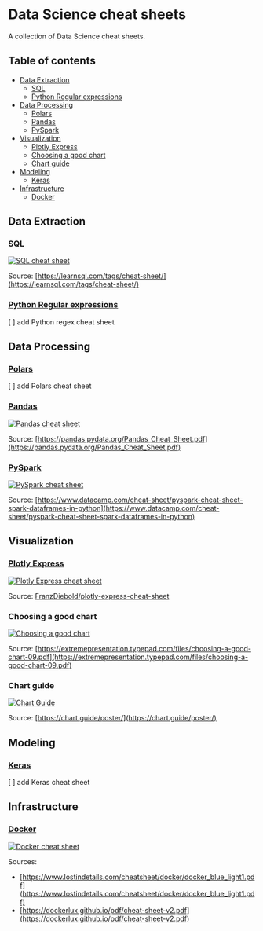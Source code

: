 # Data Science cheat sheets

A collection of Data Science cheat sheets.

## Table of contents

- [Data Extraction](#data-extraction)
  - [SQL](#sql)
  - [Python Regular expressions](#python-regular-expressions)
- [Data Processing](#data-processing)
  - [Polars](#polars)
  - [Pandas](#pandas)
  - [PySpark](#pyspark)
- [Visualization](#visualization)
  - [Plotly Express](#plotly-express)
  - [Choosing a good chart](#choosing-a-good-chart)
  - [Chart guide](#chart-guide)
- [Modeling](#modeling)
  - [Keras](#keras)
- [Infrastructure](#infrastructure)
  - [Docker](#docker)

## Data Extraction

### SQL

[![SQL cheat sheet](images/sql-cheat-sheet.png)](cheat-sheets/sql-cheat-sheet.pdf)

Source: [https://learnsql.com/tags/cheat-sheet/](https://learnsql.com/tags/cheat-sheet/)

### [Python Regular expressions](https://docs.python.org/3/library/re.html)

[ ] add Python regex cheat sheet

## Data Processing

### [Polars](https://www.pola.rs/)

[ ] add Polars cheat sheet

### [Pandas](https://pandas.pydata.org/)

[![Pandas cheat sheet](images/Pandas-cheat-sheet.png)](cheat-sheets/Pandas-cheat-sheet.pdf)

Source: [https://pandas.pydata.org/Pandas_Cheat_Sheet.pdf](https://pandas.pydata.org/Pandas_Cheat_Sheet.pdf)

### [PySpark](https://spark.apache.org/docs/latest/api/python/)

[![PySpark cheat sheet](images/PySpark-cheat-sheet.png)](cheat-sheets/PySpark-cheat-sheet.pdf)

Source: [https://www.datacamp.com/cheat-sheet/pyspark-cheat-sheet-spark-dataframes-in-python](https://www.datacamp.com/cheat-sheet/pyspark-cheat-sheet-spark-dataframes-in-python)

## Visualization

### [Plotly Express](https://plotly.com/python/plotly-express/)

[![Plotly Express cheat sheet](https://franzdiebold.github.io/plotly-express-cheat-sheet/Plotly_Express_cheat_sheet.png)](https://franzdiebold.github.io/plotly-express-cheat-sheet/Plotly_Express_cheat_sheet.pdf)

Source: [FranzDiebold/plotly-express-cheat-sheet](https://github.com/FranzDiebold/plotly-express-cheat-sheet)

### Choosing a good chart

[![Choosing a good chart](images/choosing-a-good-chart.png)](cheat-sheets/choosing-a-good-chart.pdf)

Source: [https://extremepresentation.typepad.com/files/choosing-a-good-chart-09.pdf](https://extremepresentation.typepad.com/files/choosing-a-good-chart-09.pdf)

### Chart guide

[![Chart Guide](images/ChartGuide.png)](cheat-sheets/ChartGuide.pdf)

Source: [https://chart.guide/poster/](https://chart.guide/poster/)

## Modeling

### [Keras](https://keras.io/)

[ ] add Keras cheat sheet

## Infrastructure

### [Docker](https://www.docker.com/)

[![Docker cheat sheet](images/Docker-cheat-sheet.png)](cheat-sheets/Docker-cheat-sheet.pdf)

Sources:

- [https://www.lostindetails.com/cheatsheet/docker/docker_blue_light1.pdf](https://www.lostindetails.com/cheatsheet/docker/docker_blue_light1.pdf)
- [https://dockerlux.github.io/pdf/cheat-sheet-v2.pdf](https://dockerlux.github.io/pdf/cheat-sheet-v2.pdf)
